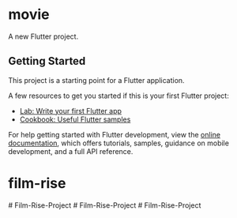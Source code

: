 # movie

A new Flutter project.

## Getting Started

This project is a starting point for a Flutter application.

A few resources to get you started if this is your first Flutter project:

- [Lab: Write your first Flutter app](https://docs.flutter.dev/get-started/codelab)
- [Cookbook: Useful Flutter samples](https://docs.flutter.dev/cookbook)

For help getting started with Flutter development, view the
[online documentation](https://docs.flutter.dev/), which offers tutorials,
samples, guidance on mobile development, and a full API reference.
# film-rise
#   F i l m - R i s e - P r o j e c t  
 #   F i l m - R i s e - P r o j e c t  
 #   F i l m - R i s e - P r o j e c t  
 